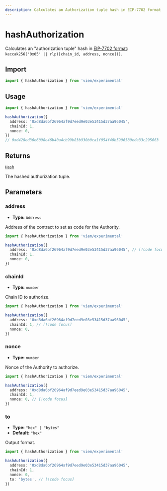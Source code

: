 ```yaml
---
description: Calculates an Authorization tuple hash in EIP-7702 format.
---
```


# hashAuthorization

Calculates an "authorization tuple" hash in [EIP-7702 format](https://eips.ethereum.org/EIPS/eip-7702): `keccak256('0x05' || rlp([chain_id, address, nonce]))`.

## Import

```ts twoslash
import { hashAuthorization } from 'viem/experimental'
```

## Usage

```ts twoslash
import { hashAuthorization } from 'viem/experimental'

hashAuthorization({
  address: '0xd8da6bf26964af9d7eed9e03e53415d37aa96045',
  chainId: 1,
  nonce: 0,
})
// 0xd428ed36e6098e46b40a4cb99b83b930b0ca1f054f40b5996589eda33c295663
```

## Returns

[`Hash`](/docs/glossary/types#hash)

The hashed authorization tuple.

## Parameters

### address

- **Type:** `Address`

Address of the contract to set as code for the Authority.

```ts twoslash
import { hashAuthorization } from 'viem/experimental'

hashAuthorization({
  address: '0xd8da6bf26964af9d7eed9e03e53415d37aa96045', // [!code focus]
  chainId: 1,
  nonce: 0,
}) 
```

### chainId

- **Type:** `number`

Chain ID to authorize.

```ts twoslash
import { hashAuthorization } from 'viem/experimental'

hashAuthorization({
  address: '0xd8da6bf26964af9d7eed9e03e53415d37aa96045',
  chainId: 1, // [!code focus]
  nonce: 0,
}) 
```

### nonce

- **Type:** `number`

Nonce of the Authority to authorize.

```ts twoslash
import { hashAuthorization } from 'viem/experimental'

hashAuthorization({
  address: '0xd8da6bf26964af9d7eed9e03e53415d37aa96045',
  chainId: 1,
  nonce: 0, // [!code focus]
}) 
```

### to

- **Type:** `"hex" | "bytes"`
- **Default:** `"hex"`

Output format.

```ts twoslash
import { hashAuthorization } from 'viem/experimental'

hashAuthorization({
  address: '0xd8da6bf26964af9d7eed9e03e53415d37aa96045',
  chainId: 1,
  nonce: 0, 
  to: 'bytes', // [!code focus]
}) 
```